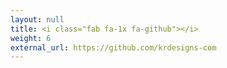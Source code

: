 ```yaml
---
layout: null
title: <i class="fab fa-1x fa-github"></i>
weight: 6
external_url: https://github.com/krdesigns-com
---
```

